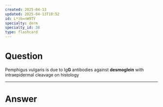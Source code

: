 ```yaml
---
created: 2025-04-13
updated: 2025-04-13T10:52
id: L*)b=nW9TY
specialty: derm
specialty_id: 38
type: flashcard
---
```


# Question
Pemphigus vulgaris is due to Ig**G** antibodies against **desmoglein** with intraepidermal cleavage on histology

---

# Answer
